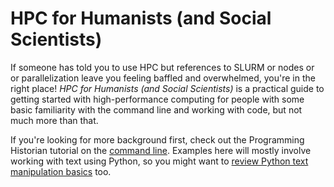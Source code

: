 # HPC for Humanists (and Social Scientists)

If someone has told you to use HPC but references to SLURM or nodes or or parallelization leave you feeling baffled and overwhelmed, you're in the right place! *HPC for Humanists (and Social Scientists)* is a practical guide to getting started with high-performance computing for people with some basic familiarity with the command line and working with code, but not much more than that. 

If you're looking for more background first, check out the Programming Historian tutorial on the [command line](https://programminghistorian.org/en/lessons/intro-to-bash). Examples here will mostly involve working with text using Python, so you might want to [review Python text manipulation basics](https://programminghistorian.org/en/lessons/working-with-text-files) too.